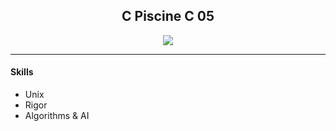 <h2 align="center">C Piscine C 05</h2>

<p align="center">
  <a href="https://github.com/JaeSeoKim/badge42">
  <img src="https://badge42.vercel.app/api/v2/cld6lomfp00250fl5aqiuznp2/project/2504819"/>
  </a>
</p>

<hr>

<h4>Skills</h4>

-  Unix
- Rigor
- Algorithms & AI 

